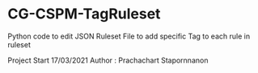 # CG-CSPM-TagRuleset
Python code to edit JSON Ruleset File to add specific Tag to each rule in ruleset


Project Start 17/03/2021
Author : Prachachart Stapornnanon
